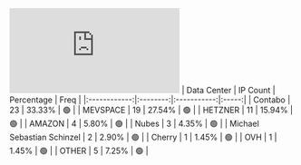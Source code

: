 ![Diagramm](https://github.com/111STAVR111/props/blob/main/Story/Decentralization/1/README.md)
| Data Center | IP Count | Percentage | Freq |
|:------------:|:--------:|:-----------:|:-----:|
| Contabo | 23 | 33.33% | 🟢 |
| MEVSPACE | 19 | 27.54% | 🟢 |
| HETZNER | 11 | 15.94% | 🟢 |
| AMAZON | 4 | 5.80% | 🟢 |
| Nubes | 3 | 4.35% | 🟢 |
| Michael Sebastian Schinzel | 2 | 2.90% | 🟢 |
| Cherry | 1 | 1.45% | 🟢 |
| OVH | 1 | 1.45% | 🟢 |
| OTHER | 5 | 7.25% | 🟢 |